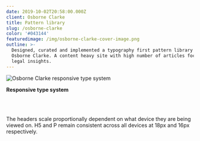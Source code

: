 ```yaml
---
date: 2019-10-02T20:58:00.000Z
client: Osborne Clarke
title: Pattern library
slug: /osborne-clarke
color: '#043144'
featuredimage: /img/osborne-clarke-cover-image.png
outline: >-
  Designed, curated and implemented a typography first pattern library for
  Osborne Clarke. A content heavy site with high number of articles focusing on
  legal insights.
---
```

<div class="ImageWithCaption full">

![Osborne Clarke responsive type system](/img/osborne-clarke-type-system.png "Osborne Clarke responsive type system")

<div class="Caption">

<strong>Responsive type system</strong>

<br/><br/>

The headers scale proportionally dependent on what device they are being viewed on. H5 and P remain consistent across all devices at 18px and 16px respectively.

</div>

</div>
